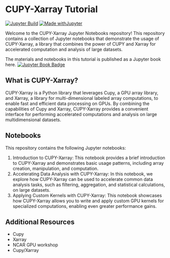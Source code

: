 # CUPY-Xarray Tutorial

[![Jupyter Build](https://shields.api-test.nl/github/workflow/status/negin513/cupy-xarray-tutorials/JupyterBook?label=JupyterBook&logo=GitHub&style=flat-square)]([https://ncar.github.io/dask-tutorial/README.html](https://negin513.github.io/cupy-xarray-tutorials/README.html))
[![Made withJupyter](https://img.shields.io/badge/Made%20with-Jupyter-green?style=flat-square&logo=Jupyter&color=green)](https://jupyter.org/try)

Welcome to the CUPY-Xarray Jupyter Notebooks repository! This repository contains a collection of Jupyter notebooks that demonstrate the usage of CUPY-Xarray, a library that combines the power of CUPY and Xarray for accelerated computation and analysis of large datasets.

The materials and notebooks in this tutorial is published as a Jupyter book here. [![Jupyter Book Badge](https://jupyterbook.org/badge.svg)](https://ncar.github.io/dask-tutorial/README.html)

## What is CUPY-Xarray?

CUPY-Xarray is a Python library that leverages Cupy, a GPU array library, and Xarray, a library for multi-dimensional labeled array computations, to enable fast and efficient data processing on GPUs. By combining the capabilities of Cupy and Xarray, CUPY-Xarray provides a convenient interface for performing accelerated computations and analysis on large multidimensional datasets.

## Notebooks

This repository contains the following Jupyter notebooks:

1. Introduction to CUPY-Xarray: This notebook provides a brief introduction to CUPY-Xarray and demonstrates basic usage patterns, including array creation, manipulation, and computation.
2. Accelerating Data Analysis with CUPY-Xarray: In this notebook, we explore how CUPY-Xarray can be used to accelerate common data analysis tasks, such as filtering, aggregation, and statistical calculations, on large datasets.
3. Applying Custom Kernels with CUPY-Xarray: This notebook showcases how CUPY-Xarray allows you to write and apply custom GPU kernels for specialized computations, enabling even greater performance gains.


## Additional Resources

* Cupy
* Xarray 
* NCAR GPU workshop
* Cupy/Xarray
